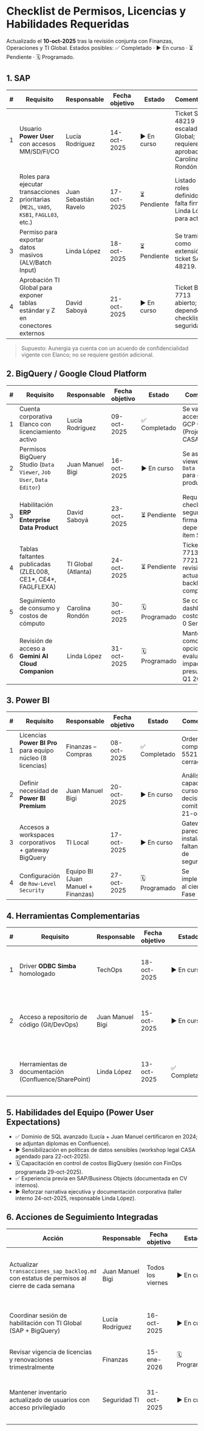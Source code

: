 # Checklist de Permisos, Licencias y Habilidades Requeridas

Actualizado el **10-oct-2025** tras la revisión conjunta con Finanzas, Operaciones y TI Global. Estados posibles: ✅ Completado · ▶️ En curso · ⏳ Pendiente · 🗓️ Programado.

## 1. SAP

| # | Requisito | Responsable | Fecha objetivo | Estado | Comentarios |
|---|------------|-------------|----------------|--------|-------------|
| 1 | Usuario **Power User** con accesos MM/SD/FI/CO | Lucía Rodríguez | 14-oct-2025 | ▶️ En curso | Ticket SAP-48219 escalado a TI Global; requiere aprobación Carolina Rondón. |
| 2 | Roles para ejecutar transacciones prioritarias (`ME2L`, `VA05`, `KSB1`, `FAGLL03`, etc.) | Juan Sebastián Ravelo | 17-oct-2025 | ⏳ Pendiente | Listado de roles definido; falta firma de Linda López para activar. |
| 3 | Permiso para exportar datos masivos (ALV/Batch Input) | Linda López | 18-oct-2025 | ⏳ Pendiente | Se tramita como extensión del ticket SAP-48219. |
| 4 | Aprobación TI Global para exponer tablas estándar y Z en conectores externos | David Saboyá | 21-oct-2025 | ▶️ En curso | Ticket BQ-7713 abierto; depende de checklist de seguridad. |

> Supuesto: Aunergia ya cuenta con un acuerdo de confidencialidad vigente con Elanco; no se requiere gestión adicional.

## 2. BigQuery / Google Cloud Platform

| # | Requisito | Responsable | Fecha objetivo | Estado | Comentarios |
|---|------------|-------------|----------------|--------|-------------|
| 1 | Cuenta corporativa Elanco con licenciamiento activo | Lucía Rodríguez | 09-oct-2025 | ✅ Completado | Se validó acceso en GCP Console (Project CASA-BI). |
| 2 | Permisos BigQuery Studio (`Data Viewer`, `Job User`, `Data Editor`) | Juan Manuel Bigi | 16-oct-2025 | ▶️ En curso | Se asignaron viewers; falta `Data Editor` para datasets productivos. |
| 3 | Habilitación **ERP Enterprise Data Product** | David Saboyá | 23-oct-2025 | ⏳ Pendiente | Requiere checklist de seguridad firmado; depende del ítem SAP-4. |
| 4 | Tablas faltantes publicadas (ZLEL008, CE1*, CE4*, FAGLFLEXA) | TI Global (Atlanta) | 24-oct-2025 | ⏳ Pendiente | Tickets BQ-7713 y BQ-7721 en revisión; actualizar backlog al completarse. |
| 5 | Seguimiento de consumo y costos de cómputo | Carolina Rondón | 30-oct-2025 | 🗓️ Programado | Se configurará dashboard de costos en Fase 0 Semana 4. |
| 6 | Revisión de acceso a **Gemini AI Cloud Companion** | Linda López | 31-oct-2025 | 🗓️ Programado | Mantener como opcional; evaluar impacto presupuestario Q1 2026. |

## 3. Power BI

| # | Requisito | Responsable | Fecha objetivo | Estado | Comentarios |
|---|------------|-------------|----------------|--------|-------------|
| 1 | Licencias **Power BI Pro** para equipo núcleo (8 licencias) | Finanzas – Compras | 08-oct-2025 | ✅ Completado | Orden de compra PR-55219 cerrada. |
| 2 | Definir necesidad de **Power BI Premium** | Juan Manuel Bigi | 20-oct-2025 | ▶️ En curso | Análisis de capacidad en curso; decisión en comité del 21-oct. |
| 3 | Accesos a workspaces corporativos + gateway BigQuery | TI Local | 17-oct-2025 | ▶️ En curso | Gateway parece instalado; faltan grupos de seguridad. |
| 4 | Configuración de `Row-Level Security` | Equipo BI (Juan Manuel + Finanzas) | 27-oct-2025 | 🗓️ Programado | Se implementará al cierre de Fase 1. |

## 4. Herramientas Complementarias

| # | Requisito | Responsable | Fecha objetivo | Estado | Comentarios |
|---|------------|-------------|----------------|--------|-------------|
| 1 | Driver **ODBC Simba** homologado | TechOps | 18-oct-2025 | ▶️ En curso | Instalador en evaluación de seguridad; depende de TI Global. |
| 2 | Acceso a repositorio de código (Git/DevOps) | Juan Manuel Bigi | 15-oct-2025 | ▶️ En curso | Solicitud DEV-14432 para habilitar Azure DevOps repo `elanco-power`. |
| 3 | Herramientas de documentación (Confluence/SharePoint) | Linda López | 13-oct-2025 | ✅ Completado | Espacio "Elanco Power" publicado en Confluence LATAM. |

## 5. Habilidades del Equipo (Power User Expectations)

- ✅ Dominio de SQL avanzado (Lucía + Juan Manuel certificaron en 2024; se adjuntan diplomas en Confluence).
- ▶️ Sensibilización en políticas de datos sensibles (workshop legal CASA agendado para 22-oct-2025).
- 🗓️ Capacitación en control de costos BigQuery (sesión con FinOps programada 29-oct-2025).
- ✅ Experiencia previa en SAP/Business Objects (documentada en CV internos).
- ▶️ Reforzar narrativa ejecutiva y documentación corporativa (taller interno 24-oct-2025, responsable Linda López).

## 6. Acciones de Seguimiento Integradas

| Acción | Responsable | Fecha objetivo | Estado | Comentarios |
|--------|-------------|----------------|--------|-------------|
| Actualizar `transacciones_sap_backlog.md` con estatus de permisos al cierre de cada semana | Juan Manuel Bigi | Todos los viernes | ▶️ En curso | Se incorporará columna de “fecha último update” (pendiente semana 41). |
| Coordinar sesión de habilitación con TI Global (SAP + BigQuery) | Lucía Rodríguez | 16-oct-2025 | ▶️ En curso | Agenda enviada; esperando confirmación de horario. |
| Revisar vigencia de licencias y renovaciones trimestralmente | Finanzas | 15-ene-2026 | 🗓️ Programado | Registrar recordatorio en ServiceNow. |
| Mantener inventario actualizado de usuarios con acceso privilegiado | Seguridad TI | 31-oct-2025 | ▶️ En curso | Formato definido; falta completar datos iniciales. |
